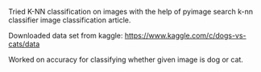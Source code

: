 Tried K-NN classification on images with the help of pyimage search k-nn classifier image classification article.

Downloaded data set from kaggle: https://www.kaggle.com/c/dogs-vs-cats/data

Worked on accuracy for classifying whether given image is dog or cat.
